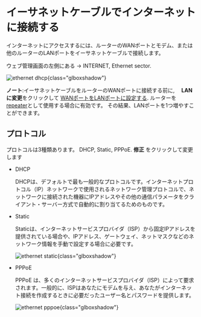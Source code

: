# イーサネットケーブルでインターネットに接続する

インターネットにアクセスするには、ルーターのWANポートとモデム、または他のルーターのLANポートをイーサネットケーブルで接続します。

ウェブ管理画面の左側にある -> INTERNET, Ethernet sector.

![ethernet dhcp](https://static.gl-inet.com/docs/router/en/4/tutorials/internet_ethernet/ethernet_dhcp.png){class="glboxshadow"}

**ノート**:イーサネットケーブルをルーターのWANポートに接続する前に, 　**LANに変更**をクリックして [WANポートをLANポートに設定する](../change_wan_to_lan/). ルーターを[repeater](../internet_repeater)として使用する場合に有効です。 その結果、LANポートを1つ増やすことができます。

## プロトコル

プロトコルは3種類あります。 DHCP, Static, PPPoE. **修正** をクリックして変更します　

* DHCP 

    DHCPは、デフォルトで最も一般的なプロトコルです。インターネットプロトコル（IP）ネットワークで使用されるネットワーク管理プロトコルで、ネットワークに接続された機器にIPアドレスやその他の通信パラメータをクライアント・サーバー方式で自動的に割り当てるためのものです。

* Static

    Staticは、インターネットサービスプロバイダ（ISP）から固定IPアドレスを提供されている場合や、IPアドレス、ゲートウェイ、ネットマスクなどのネットワーク情報を手動で設定する場合に必要です。

     ![ethernet static](https://static.gl-inet.com/docs/router/en/4/tutorials/internet_ethernet/ethernet_static.png){class="glboxshadow"}

* PPPoE

    PPPoE は、多くのインターネットサービスプロバイダ（ISP）によって要求されます。一般的に、ISPはあなたにモデムを与え、あなたがインターネット接続を作成するときに必要だったユーザー名とパスワードを提供します。

    ![ethernet pppoe](https://static.gl-inet.com/docs/router/en/4/tutorials/internet_ethernet/ethernet_pppoe.png){class="glboxshadow"}
